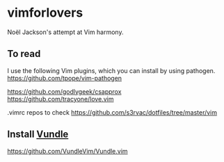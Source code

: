 # vimforlovers
Noël Jackson's attempt at Vim harmony.

## To read
I use the following Vim plugins, which you can install by using pathogen.
https://github.com/tpope/vim-pathogen

https://github.com/godlygeek/csapprox
https://github.com/tracyone/love.vim


.vimrc repos to check
https://github.com/s3rvac/dotfiles/tree/master/vim

## Install [Vundle](https://github.com/VundleVim/Vundle.vim)

https://github.com/VundleVim/Vundle.vim
